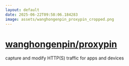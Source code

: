 ```yaml
---
layout: default
date: 2025-06-22T09:58:06.184283
image: assets/wanghongenpin_proxypin_cropped.png
---
```


# [wanghongenpin/proxypin](https://github.com/wanghongenpin/proxypin)

capture and modify HTTP(S) traffic for apps and devices
